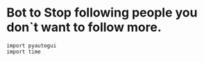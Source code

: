# Bot to Stop following people you don`t want to follow more.

```
import pyautogui
import time
```
